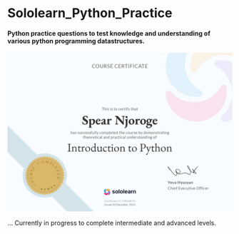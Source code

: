 # Sololearn_Python_Practice
#### Python practice questions to test knowledge and understanding of various python programming datastructures.

[<img src="https://github.com/spear-man/Sololearn_Python_Practice/blob/main/Sololearn%20Py%20Intro%20Completion%20certificate.jpg">](https://www.sololearn.com/certificates/CC-IYBKNR7A)


... Currently in progress to complete intermediate and advanced levels.
